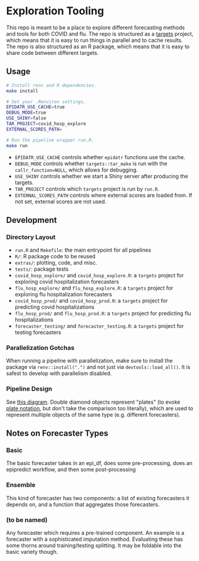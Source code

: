 # Exploration Tooling

This repo is meant to be a place to explore different forecasting methods and tools for both COVID and flu.
The repo is structured as a [targets](https://docs.ropensci.org/targets/) project, which means that it is easy to run things in parallel and to cache results.
The repo is also structured as an R package, which means that it is easy to share code between different targets.

## Usage

```sh
# Install renv and R dependencies.
make install

# Set your .Renviron settings.
EPIDATR_USE_CACHE=true
DEBUG_MODE=true
USE_SHINY=false
TAR_PROJECT=covid_hosp_explore
EXTERNAL_SCORES_PATH=

# Run the pipeline wrapper run.R.
make run
```

-   `EPIDATR_USE_CACHE` controls whether `epidatr` functions use the cache.
-   `DEBUG_MODE` controls whether `targets::tar_make` is run with the `callr_function=NULL`, which allows for debugging.
-   `USE_SHINY` controls whether we start a Shiny server after producing the targets.
-   `TAR_PROJECT` controls which `targets` project is run by `run.R`.
-   `EXTERNAL_SCORES_PATH` controls where external scores are loaded from. If not set, external scores are not used.

## Development

### Directory Layout

-   `run.R` and `Makefile`: the main entrypoint for all pipelines
-   `R/`: R package code to be reused
-   `extras/`: plotting, code, and misc.
-   `tests/`: package tests
-   `covid_hosp_explore/` and `covid_hosp_explore.R`: a `targets` project for exploring covid hospitalization forecasters
-   `flu_hosp_explore/` and `flu_hosp_explore.R`: a `targets` project for exploring flu hospitalization forecasters
-   `covid_hosp_prod/` and `covid_hosp_prod.R`: a `targets` project for predicting covid hospitalizations
-   `flu_hosp_prod/` and `flu_hosp_prod.R`: a `targets` project for predicting flu hospitalizations
-   `forecaster_testing/` and `forecaster_testing.R`: a `targets` project for testing forecasters

### Parallelization Gotchas

When running a pipeline with parallelization, make sure to install the package via `renv::install(".")` and not just via `devtools::load_all()`.
It is safest to develop with parallelism disabled.

### Pipeline Design

See [this diagram](https://excalidraw.com/#json=AmMzzAKxSF5rz1dvuDJxj,0b53_5Ro6xwm13uQXrIGMQ).
Double diamond objects represent "plates" (to evoke [plate notation](https://en.wikipedia.org/wiki/Plate_notation), but don't take the comparison too literally), which are used to represent multiple objects of the same type (e.g. different forecasters).

## Notes on Forecaster Types

### Basic

The basic forecaster takes in an epi_df, does some pre-processing, does an epipredict workflow, and then some post-processing

### Ensemble

This kind of forecaster has two components: a list of existing forecasters it depends on, and a function that aggregates those forecasters.

### (to be named)

Any forecaster which requires a pre-trained component. An example is a forecaster with a sophisticated imputation method. Evaluating these has some thorns around training/testing splitting. It may be foldable into the basic variety though.
